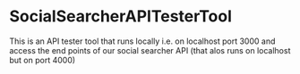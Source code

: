 # SocialSearcherAPITesterTool
This is an API tester tool that runs locally i.e. on localhost port 3000 and access the end points of our social searcher API (that alos runs on localhost but on port 4000) 
